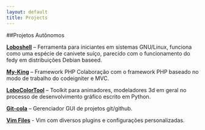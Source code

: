 ```yaml
---
layout: default
title: Projects
---
```


##Projetos Autônomos

**[Loboshell](https://github.com/lobocode/loboshell)** – Ferramenta para iniciantes em sistemas GNU/Linux, funciona como uma espécie de canivete suíço, parecido com o funcionamento do fedy em distribuições Debian baseed.

**[My-King](https://github.com/lobocode/my-king)** – Framework PHP Colaboração com o framework PHP baseado no modo de trabalho do codeigniter e MVC. 

**[LoboColorTool](https://github.com/lobocode/loboColorTool)** – Toolkit para animadores, modeladores 3d em geral no processo de desenvolvimento gráfico escrito em Python.

**[Git-cola](http://git-cola.github.io/)** – Gerenciador GUI de projetos git/github. 
 
**[Vim Files](https://github.com/lobocode/vimfiles)** - Vim com diversos plugins e configurações personalizadas. 
